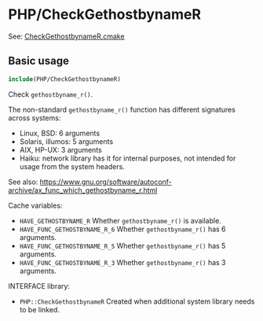 # PHP/CheckGethostbynameR

See: [CheckGethostbynameR.cmake](https://github.com/petk/php-build-system/blob/master/cmake/cmake/modules/PHP/CheckGethostbynameR.cmake)

## Basic usage

```cmake
include(PHP/CheckGethostbynameR)
```

Check `gethostbyname_r()`.

The non-standard `gethostbyname_r()` function has different signatures across
systems:

* Linux, BSD: 6 arguments
* Solaris, illumos: 5 arguments
* AIX, HP-UX: 3 arguments
* Haiku: network library has it for internal purposes, not intended for usage
  from the system headers.

See also:
https://www.gnu.org/software/autoconf-archive/ax_func_which_gethostbyname_r.html

Cache variables:

* `HAVE_GETHOSTBYNAME_R`
  Whether `gethostbyname_r()` is available.
* `HAVE_FUNC_GETHOSTBYNAME_R_6`
  Whether `gethostbyname_r()` has 6 arguments.
* `HAVE_FUNC_GETHOSTBYNAME_R_5`
  Whether `gethostbyname_r()` has 5 arguments.
* `HAVE_FUNC_GETHOSTBYNAME_R_3`
  Whether `gethostbyname_r()` has 3 arguments.

INTERFACE library:

* `PHP::CheckGethostbynameR`
  Created when additional system library needs to be linked.
